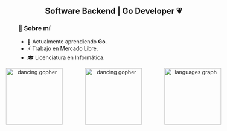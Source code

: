 <h2 align="center"> Software Backend | Go Developer 💗</h2>

### 🧠 Sobre mí
- 🌱 Actualmente aprendiendo **Go**.  
- ⚡ Trabajo en Mercado Libre. 
- 🎓 Licenciatura en Informática.


<div align="center" style="display: flex; justify-content: center; align-items: center; gap: 60px;">
  <img src="https://media2.giphy.com/media/v1.Y2lkPTc5MGI3NjExdXh1ZXQ4aXFvMjlmZDZ4b25mamV2dDBqNTRmcXFtdmo4aTd2eW83YyZlcD12MV9pbnRlcm5hbF9naWZfYnlfaWQmY3Q9cw/8lKyjU3F63hoa7KtOO/giphy.gif" width="150" alt="dancing gopher" />
  <img src="https://media.tenor.com/TCMWkxIkF9IAAAAj/dancing-gopher.gif" width="150" alt="dancing gopher" />
  <img src="https://github-readme-stats.vercel.app/api/top-langs?username=AnaVerduguez&locale=es&hide_title=false&layout=compact&card_width=320&langs_count=6&theme=dracula&hide_border=true" height="150" alt="languages graph" />
</div>
